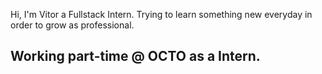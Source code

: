 
Hi, I'm Vitor a Fullstack Intern. Trying to learn something new everyday in order to grow as professional.

## Working part-time @ OCTO as a Intern.

